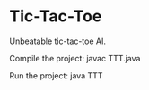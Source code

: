 # Tic-Tac-Toe
Unbeatable tic-tac-toe AI.

Compile the project:
javac TTT.java

Run the project:
java TTT
